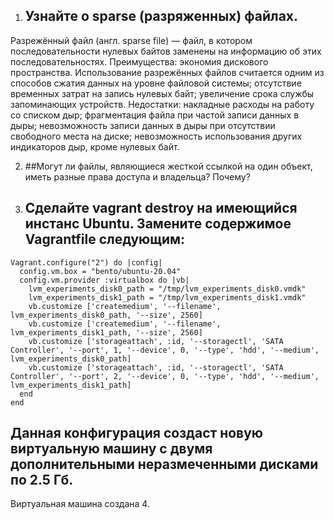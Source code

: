 1. ## Узнайте о sparse (разряженных) файлах.
Разрежённый файл (англ. sparse file) — файл, в котором последовательности нулевых байтов заменены на информацию об этих последовательностях.
Преимущества:
экономия дискового пространства. Использование разрежённых файлов считается одним из способов сжатия данных на уровне файловой системы;
отсутствие временных затрат на запись нулевых байт;
увеличение срока службы запоминающих устройств.
Недостатки:
накладные расходы на работу со списком дыр;
фрагментация файла при частой записи данных в дыры;
невозможность записи данных в дыры при отсутствии свободного места на диске;
невозможность использования других индикаторов дыр, кроме нулевых байт.

2. ##Могут ли файлы, являющиеся жесткой ссылкой на один объект, иметь разные права доступа и владельца? Почему?


3. ## Сделайте vagrant destroy на имеющийся инстанс Ubuntu. Замените содержимое Vagrantfile следующим:
```
Vagrant.configure("2") do |config|
  config.vm.box = "bento/ubuntu-20.04"
  config.vm.provider :virtualbox do |vb|
    lvm_experiments_disk0_path = "/tmp/lvm_experiments_disk0.vmdk"
    lvm_experiments_disk1_path = "/tmp/lvm_experiments_disk1.vmdk"
    vb.customize ['createmedium', '--filename', lvm_experiments_disk0_path, '--size', 2560]
    vb.customize ['createmedium', '--filename', lvm_experiments_disk1_path, '--size', 2560]
    vb.customize ['storageattach', :id, '--storagectl', 'SATA Controller', '--port', 1, '--device', 0, '--type', 'hdd', '--medium', lvm_experiments_disk0_path]
    vb.customize ['storageattach', :id, '--storagectl', 'SATA Controller', '--port', 2, '--device', 0, '--type', 'hdd', '--medium', lvm_experiments_disk1_path]
  end
end
```
## Данная конфигурация создаст новую виртуальную машину с двумя дополнительными неразмеченными дисками по 2.5 Гб.
Виртуальная машина создана
4. 
